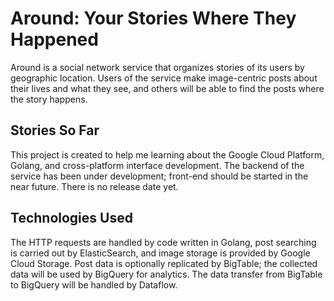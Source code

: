 # Around: Your Stories Where They Happened

Around is a social network service that organizes stories of its users by geographic location. Users of the service make image-centric posts about their lives and what they see, and others will be able to find the posts where the story happens.

## Stories So Far

This project is created to help me learning about the Google Cloud Platform, Golang, and cross-platform interface development. The backend of the service has been under development; front-end should be started in the near future. There is no release date yet. 

## Technologies Used

The HTTP requests are handled by code written in Golang, post searching is carried out by ElasticSearch, and image storage is provided by Google Cloud Storage. Post data is optionally replicated by BigTable; the collected data will be used by BigQuery for analytics. The data transfer from BigTable to BigQuery will be handled by Dataflow. 
